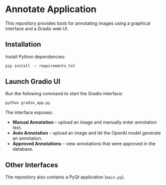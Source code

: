 # Annotate Application

This repository provides tools for annotating images using a graphical interface and a Gradio web UI.

## Installation

Install Python dependencies:

```bash
pip install -r requirements.txt
```

## Launch Gradio UI

Run the following command to start the Gradio interface:

```bash
python gradio_app.py
```

The interface exposes:

- **Manual Annotation** – upload an image and manually enter annotation text.
- **Auto Annotation** – upload an image and let the OpenAI model generate an annotation.
- **Approved Annotations** – view annotations that were approved in the database.

## Other Interfaces

The repository also contains a PyQt application (`main.py`).

